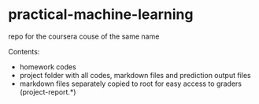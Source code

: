 # practical-machine-learning
repo for the coursera couse of the same name

Contents:
- homework codes
- project folder with all codes, markdown files and prediction output files
- markdown files separately copied to root for easy access to graders (project-report.*)
